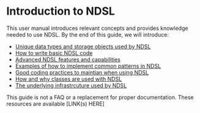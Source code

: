 # Introduction to NDSL

This user manual introduces relevant concepts and provides knowledge needed to use NDSL. By the end of this
guide, we will introduce:

- [Unique data types and storage objects used by NDSL](./data.md)
- [How to write basic NDSL code](./writing_ndsl_code.md)
- [Advanced NDSL features and capabilities](./advanced_features.md)
- [Examples of how to implement common patterns in NDSL](./common_patterns.md)
- [Good coding practices to maintian when using NDSL](./best_coding_practices.md)
- [How and why classes are used with NDSL](./why_use_classes.md)
- [The underlying infrastrcuture used by NDSL](./backends.md)

This guide is not a FAQ or a replacement for proper documentation. These resources are available [LINK(s) HERE]

